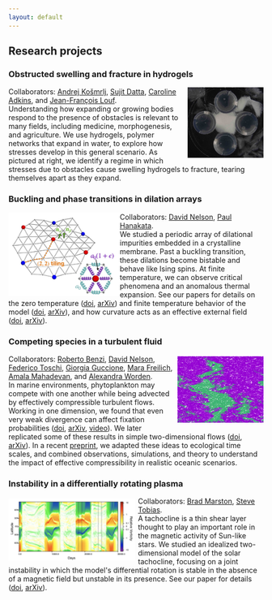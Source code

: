 ```yaml
---
layout: default
---
```

## Research projects

### Obstructed swelling and fracture in hydrogels
<img src="./assets/img/hydrogel.jpg" alt="Fracturing hydrogel" style="float:right;margin: 0px 0px 3px 3px"  width="150"/>
Collaborators: <a href="https://www.princeton.edu/~akosmrlj/" target="_blank">Andrej Košmrlj</a>, <a href="https://dattalab.princeton.edu/" target="_blank">Sujit Datta</a>, <a href="https://we3lab.stanford.edu/people/caroline-adkins" target="_blank">Caroline Adkins</a>, and <a href="https://www.nifelab.com/team" target="_blank">Jean-François Louf</a>. <br>Understanding how expanding or growing bodies respond to the presence of obstacles is relevant to many fields, including medicine, morphogenesis, and agriculture. We use hydrogels, polymer networks that expand in water, to explore how stresses develop in this general scenario. As pictured at right, we identify a regime in which stresses due to obstacles cause swelling hydrogels to fracture, tearing themselves apart as they expand. 

### Buckling and phase transitions in dilation arrays
<img src="./assets/img/fig1.jpg" alt="Zigzag pattern impurity buckling" align="left"  width="220"/>
Collaborators: <a href="https://www.physics.harvard.edu/people/facpages/nelson" target="_blank">David Nelson</a>, <a href="https://phanakata.github.io/" target="_blank">Paul Hanakata</a>. <br>We studied a periodic array of dilational impurities embedded in a crystalline membrane. Past a buckling transition, these dilations become bistable and behave like Ising spins. At finite temperature, we can observe critical phenomena and an anomalous thermal expansion. See our papers for details on the zero temperature (<a href="https://doi.org/10.1103/PhysRevE.102.033002" target="_blank"><u>doi</u></a>, <a href="https://arxiv.org/abs/2002.12302" target="_blank"><u>arXiv</u></a>) and finite temperature behavior of the model (<a href="https://doi.org/10.1103/PhysRevLett.128.075902" target="_blank"><u>doi</u></a>, <a href="https://arxiv.org/abs/2105.10015" target="_blank"><u>arXiv</u></a>), and how curvature acts as an effective external field (<a href="https://doi.org/10.1103/PhysRevMaterials.6.115203" target="_blank"><u>doi</u></a>, <a href="https://arxiv.org/abs/2208.01085" target="_blank"><u>arXiv</u></a>).  

### Competing species in a turbulent fluid
<img src="./assets/img/turbulence.png" alt="Two species competiting in a turbulent fluid" style="float:right;margin: 3px 0px 3px 3px"  width="170"/>
Collaborators: <a href="https://scholar.google.com/citations?user=QJeFmVEAAAAJ&hl=en" target="_blank">Roberto Benzi</a>, <a href="https://www.physics.harvard.edu/people/facpages/nelson" target="_blank">David Nelson</a>, <a href="http://toschi.phys.tue.nl/wordpress/" target="_blank">Federico Toschi</a>, <a href="https://scholar.google.it/citations?user=Gh8Jv_MAAAAJ&hl=it" target="_blank">Giorgia Guccione</a>, <a href="https://mara-freilich.github.io/" target="_blank">Mara Freilich</a>, <a href="https://mahadevan.whoi.edu/" target="_blank">Amala Mahadevan</a>, and <a href="https://www.geomar.de/en/azworden" target="_blank">Alexandra Worden</a>.<br>
In marine environments, phytoplankton may compete with one another while being advected by effectively compressible turbulent flows. Working in one dimension, we found that even very weak divergence can affect fixation probabilities (<a href="https://doi.org/10.1073/pnas.1812829116" target="_blank"><u>doi</u></a>, <a href="https://arxiv.org/abs/1808.07128" target="_blank"><u>arXiv</u></a>, <a href="http://physics.bu.edu/theory-living-systems/meetings/2019.html" target="_blank"><u>video</u></a>). We later replicated some of these results in simple two-dimensional flows (<a href="https://doi.org/10.1103/PhysRevE.100.062105" target="_blank"><u>doi</u></a>, <a href="https://arxiv.org/abs/1907.09377" target="_blank"><u>arXiv</u></a>). In a recent <a href="https://arxiv.org/abs/2202.11745" target="_blank"><u>preprint</u></a>, we adapted these ideas to ecological time scales, and combined observations, simulations, and theory to understand the impact of effective compressibility in realistic oceanic scenarios.

### Instability in a differentially rotating plasma 
<img src="./assets/img/tachocline.jpeg" alt="Vorticity timeline showing the joint instability" style="float:left;margin: 3px 6px 0px 0px"  width="250"/>
Collaborators: <a href="https://www.brown.edu/Research/bradmarston/Professor_Marston/Welcome.html" target="_blank">Brad Marston</a>, <a href="http://www1.maths.leeds.ac.uk/~smt/" target="_blank">Steve Tobias</a>.<br>A tachocline is a thin shear layer thought to play an important role in the magnetic activity of Sun-like stars. We studied an idealized two-dimensional model of the solar tachocline, focusing on a joint instability in which the model's differential rotation is stable in the absence of a magnetic field but unstable in its presence. 
See our paper for details (<a href="https://doi.org/10.1017/S0022377819000060" target="_blank"><u>doi</u></a>, <a href="https://arxiv.org/abs/1809.00921" target="_blank"><u>arXiv</u></a>).
